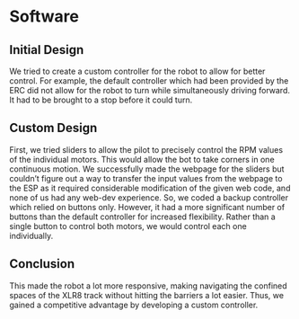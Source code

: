 # Software


## Initial Design

We tried to create a custom controller for the robot to allow for better control. For example, the default controller which had been provided by the ERC did not allow for the robot to turn while simultaneously driving forward. It had to be brought to a stop before it could turn.


## Custom Design

First, we tried sliders to allow the pilot to precisely control the RPM values of the individual motors. This would allow the bot to take corners in one continuous motion. We successfully made the webpage for the sliders but couldn’t figure out a way to transfer the input values from the webpage to the ESP as it required considerable modification of the given web code, and none of us had any web-dev experience. So, we coded a backup controller which relied on buttons only. However, it had a more significant number of buttons than the default controller for increased flexibility. Rather than a single button to control both motors, we would control each one individually. 

## Conclusion
 
This made the robot a lot more responsive, making navigating the confined spaces of the XLR8 track without hitting the barriers a lot easier. Thus, we gained a competitive advantage by developing a custom controller.
